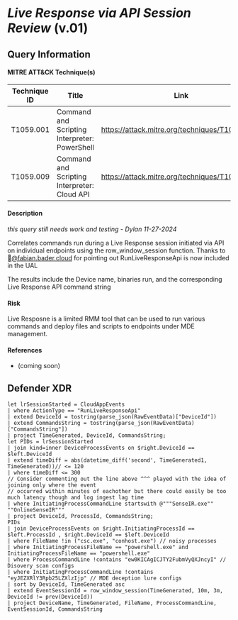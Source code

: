 # *Live Response via API Session Review* (v.01)

## Query Information

#### MITRE ATT&CK Technique(s)

| Technique ID | Title    | Link    |
| ---  | --- | --- |
| T1059.001 | Command and Scripting Interpreter: PowerShell | https://attack.mitre.org/techniques/T1059/001/ |
| T1059.009 | Command and Scripting Interpreter: Cloud API | https://attack.mitre.org/techniques/T1059/009/ |

#### Description
*this query still needs work and testing* - *Dylan 11-27-2024*

Correlates commands run during a Live Response session initiated via API on individual endpoints using the row_window_session function.
Thanks to 🦋[@fabian.bader.cloud](https://bsky.app/profile/fabian.bader.cloud) for pointing out RunLiveResponseApi is now included in the UAL

The results include the Device name, binaries run, and the corresponding Live Response API command string

#### Risk
Live Resposne is a limited RMM tool that can be used to run various commands and deploy files and scripts to endpoints under MDE management.

#### References
- (coming soon)
  
## Defender XDR
```KQL
let lrSessionStarted = CloudAppEvents
| where ActionType == "RunLiveResponseApi"
| extend DeviceId = tostring(parse_json(RawEventData)["DeviceId"])
| extend CommandsString = tostring(parse_json(RawEventData)["CommandsString"])
| project TimeGenerated, DeviceId, CommandsString;
let PIDs = lrSessionStarted 
| join kind=inner DeviceProcessEvents on $right.DeviceId == $left.DeviceId
| extend timeDiff = abs(datetime_diff('second', TimeGenerated1, TimeGenerated))// <= 120
| where timeDiff <= 300 
// Consider commenting out the line above ^^^ played with the idea of joining only where the event 
// occurred within minutes of eachother but there could easily be too much latency though and log ingest lag time
| where InitiatingProcessCommandLine startswith @"""SenseIR.exe"" ""OnlineSenseIR"""
| project DeviceId, ProcessId, CommandsString;
PIDs
| join DeviceProcessEvents on $right.InitiatingProcessId == $left.ProcessId , $right.DeviceId == $left.DeviceId
| where FileName !in ("csc.exe", "conhost.exe") // noisy processes
| where InitiatingProcessFileName == "powershell.exe" and InitiatingProcessFileName == "powershell.exe"
| where ProcessCommandLine !contains "ew0KICAgICJTY2FubmVyQXJncyI" // Disovery scan configs
| where InitiatingProcessCommandLine !contains "eyJEZXRlY3Rpb25LZXlzIjp" // MDE deception lure configs
| sort by DeviceId, TimeGenerated asc
| extend EventSessionId = row_window_session(TimeGenerated, 10m, 3m, DeviceId != prev(DeviceId))
| project DeviceName, TimeGenerated, FileName, ProcessCommandLine, EventSessionId, CommandsString
```
